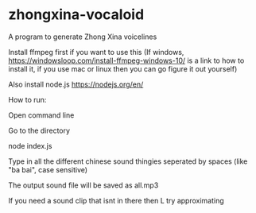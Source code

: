 # zhongxina-vocaloid
A program to generate Zhong Xina voicelines 

Install ffmpeg first if you want to use this (If windows, https://windowsloop.com/install-ffmpeg-windows-10/ is a link to how to install it, if you use mac or linux then you can go figure it out yourself)

Also install node.js https://nodejs.org/en/

How to run:

Open command line

Go to the directory

node index.js

Type in all the different chinese sound thingies seperated by spaces (like "ba bai", case sensitive)

The output sound file will be saved as all.mp3

If you need a sound clip that isnt in there then L try approximating
